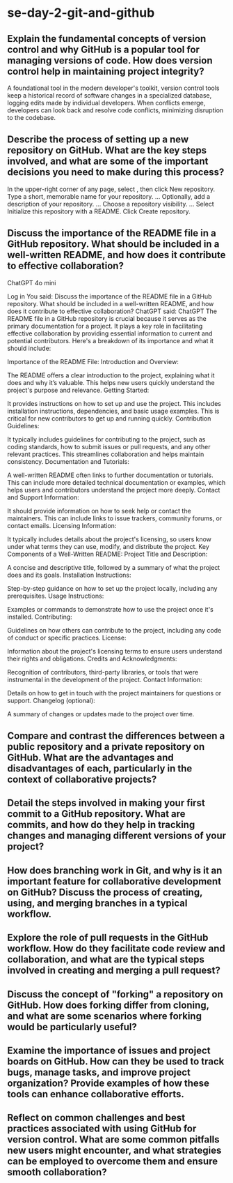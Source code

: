 # se-day-2-git-and-github
## Explain the fundamental concepts of version control and why GitHub is a popular tool for managing versions of code. How does version control help in maintaining project integrity?
A foundational tool in the modern developer's toolkit, version control tools keep a historical record of software changes in a specialized database, logging edits made by individual developers. When conflicts emerge, developers can look back and resolve code conflicts, minimizing disruption to the codebase.

## Describe the process of setting up a new repository on GitHub. What are the key steps involved, and what are some of the important decisions you need to make during this process?
In the upper-right corner of any page, select , then click New repository.
Type a short, memorable name for your repository. ...
Optionally, add a description of your repository. ...
Choose a repository visibility. ...
Select Initialize this repository with a README.
Click Create repository.

## Discuss the importance of the README file in a GitHub repository. What should be included in a well-written README, and how does it contribute to effective collaboration?
ChatGPT 4o mini

Log in
You said:
Discuss the importance of the README file in a GitHub repository. What should be included in a well-written README, and how does it contribute to effective collaboration?
ChatGPT said:
ChatGPT
The README file in a GitHub repository is crucial because it serves as the primary documentation for a project. It plays a key role in facilitating effective collaboration by providing essential information to current and potential contributors. Here's a breakdown of its importance and what it should include:

Importance of the README File:
Introduction and Overview:

The README offers a clear introduction to the project, explaining what it does and why it’s valuable. This helps new users quickly understand the project's purpose and relevance.
Getting Started:

It provides instructions on how to set up and use the project. This includes installation instructions, dependencies, and basic usage examples. This is critical for new contributors to get up and running quickly.
Contribution Guidelines:

It typically includes guidelines for contributing to the project, such as coding standards, how to submit issues or pull requests, and any other relevant practices. This streamlines collaboration and helps maintain consistency.
Documentation and Tutorials:

A well-written README often links to further documentation or tutorials. This can include more detailed technical documentation or examples, which helps users and contributors understand the project more deeply.
Contact and Support Information:

It should provide information on how to seek help or contact the maintainers. This can include links to issue trackers, community forums, or contact emails.
Licensing Information:

It typically includes details about the project's licensing, so users know under what terms they can use, modify, and distribute the project.
Key Components of a Well-Written README:
Project Title and Description:

A concise and descriptive title, followed by a summary of what the project does and its goals.
Installation Instructions:

Step-by-step guidance on how to set up the project locally, including any prerequisites.
Usage Instructions:

Examples or commands to demonstrate how to use the project once it's installed.
Contributing:

Guidelines on how others can contribute to the project, including any code of conduct or specific practices.
License:

Information about the project's licensing terms to ensure users understand their rights and obligations.
Credits and Acknowledgments:

Recognition of contributors, third-party libraries, or tools that were instrumental in the development of the project.
Contact Information:

Details on how to get in touch with the project maintainers for questions or support.
Changelog (optional):

A summary of changes or updates made to the project over time.

## Compare and contrast the differences between a public repository and a private repository on GitHub. What are the advantages and disadvantages of each, particularly in the context of collaborative projects?

## Detail the steps involved in making your first commit to a GitHub repository. What are commits, and how do they help in tracking changes and managing different versions of your project?

## How does branching work in Git, and why is it an important feature for collaborative development on GitHub? Discuss the process of creating, using, and merging branches in a typical workflow.

## Explore the role of pull requests in the GitHub workflow. How do they facilitate code review and collaboration, and what are the typical steps involved in creating and merging a pull request?

## Discuss the concept of "forking" a repository on GitHub. How does forking differ from cloning, and what are some scenarios where forking would be particularly useful?

## Examine the importance of issues and project boards on GitHub. How can they be used to track bugs, manage tasks, and improve project organization? Provide examples of how these tools can enhance collaborative efforts.

## Reflect on common challenges and best practices associated with using GitHub for version control. What are some common pitfalls new users might encounter, and what strategies can be employed to overcome them and ensure smooth collaboration?
